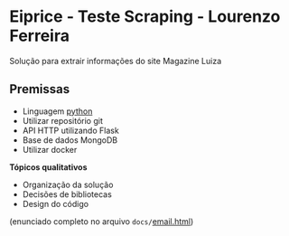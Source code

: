 # Eiprice - Teste Scraping - Lourenzo Ferreira

Solução para extrair informações do site Magazine Luiza

## Premissas

* Linguagem [python](https://www.python.org/)
* Utilizar repositório git
* API HTTP utilizando Flask
* Base de dados MongoDB
* Utilizar docker

**Tópicos qualitativos**
* Organização da solução
* Decisões de bibliotecas
* Design do código

(enunciado completo no arquivo `docs/`[email.html](docs/email.html))

